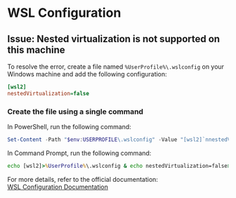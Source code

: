 # WSL Configuration

## Issue: Nested virtualization is not supported on this machine

To resolve the error, create a file named `%UserProfile%\.wslconfig` on your Windows machine and add the following configuration:

```ini
[wsl2]
nestedVirtualization=false
```

### Create the file using a single command

In PowerShell, run the following command:

```powershell
Set-Content -Path "$env:USERPROFILE\.wslconfig" -Value "[wsl2]`nnestedVirtualization=false"
```

In Command Prompt, run the following command:

```cmd
echo [wsl2]>%UserProfile%\.wslconfig & echo nestedVirtualization=false>>%UserProfile%\.wslconfig
```

For more details, refer to the official documentation:  
[WSL Configuration Documentation](https://learn.microsoft.com/en-us/windows/wsl/wsl-config)